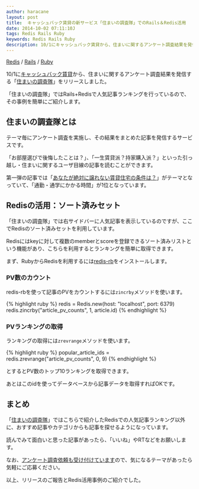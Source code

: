 ```yaml
---
author: haracane
layout: post
title:  キャッシュバック賃貸の新サービス「住まいの調査隊」でのRails＆Redis活用
date: 2014-10-02 07:11:10J
tags: Redis Rails Ruby
keywords: Redis Rails Ruby
description: 10/1にキャッシュバック賃貸から、住まいに関するアンケート調査結果を発信する「住まいの調査隊」をリリースしました。「住まいの調査隊」ではRails+Redisで人気記事ランキングを行っているので、その事例を簡単にご紹介します。
---
```

[Redis](/tags/redis/) / [Rails](/tags/rails/) / [Ruby](/tags/ruby/)

10/1に[キャッシュバック賃貸](http://cbchintai.com/)から、住まいに関するアンケート調査結果を発信する「[住まいの調査隊](http://cbchintai.com/research/)」をリリースしました。

「住まいの調査隊」ではRails+Redisで人気記事ランキングを行っているので、その事例を簡単にご紹介します。

## 住まいの調査隊とは

テーマ毎にアンケート調査を実施し、その結果をまとめた記事を発信するサービスです。

「お部屋選びで後悔したことは？」、「一生賃貸派？持家購入派？」といった引っ越し・住まいに関するユーザ目線の記事を読むことができます。

第一弾の記事では「[あなたが絶対に譲れない賃貸住宅の条件は？](http://cbchintai.com/research/reports/2/)」がテーマとなっていて、「通勤・通学にかかる時間」が1位となっています。

## Redisの活用：ソート済みセット

「住まいの調査隊」では右サイドバーに人気記事を表示しているのですが、ここでRedisのソート済みセットを利用しています。

Redisにはkeyに対して複数のmemberとscoreを登録できるソート済みリストという機能があり、こちらを利用するとランキングを簡単に取得できます。

まず、RubyからRedisを利用するには[redis-rb](https://github.com/redis/redis-rb)をインストールします。

### PV数のカウント

redis-rbを使って記事のPVをカウントするには`zincrby`メソッドを使います。

{% highlight ruby %}
redis = Redis.new(host: "localhost", port: 6379)
redis.zincrby("article_pv_counts", 1, article.id)
{% endhighlight %}

### PVランキングの取得

ランキングの取得には`zrevrange`メソッドを使います。

{% highlight ruby %}
popular_article_ids = redis.zrevrange("article_pv_counts", 0, 9)
{% endhighlight %}

とするとPV数のトップ10ランキングを取得できます。

あとはこのidを使ってデータベースから記事データを取得すればOKです。

## まとめ

「[住まいの調査隊](http://cbchintai.com/research/)」ではこちらで紹介したRedisでの人気記事ランキング以外に、おすすめ記事やカテゴリからも記事を探せるようになっています。

読んでみて面白いと思った記事があったら、「いいね」やRTなどをお願いします。

なお、[アンケート調査依頼も受け付けています](http://cbchintai.com/research/requests/new/)ので、気になるテーマがあったら気軽にご応募ください。

以上、リリースのご報告とRedis活用事例のご紹介でした。
